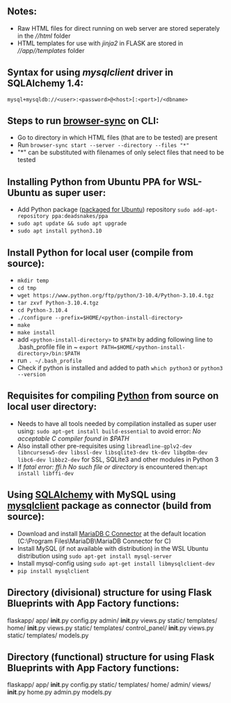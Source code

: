 ## Notes:
* Raw HTML files for direct running on web server are stored seperately in the *//html* folder
* HTML templates for use with *jinja2* in FLASK are stored in *//app//templates* folder

## Syntax for using *mysqlclient* driver in SQLAlchemy 1.4:
`mysql+mysqldb://<user>:<password>@<host>[:<port>]/<dbname>`

## Steps to run [browser-sync](https://browsersync.io/) on CLI:

* Go to directory in which HTML files (that are to be tested) are present
* Run `browser-sync start --server --directory --files "*"`
* "\*" can be substituted with filenames of only select files that need to be tested

## Installing Python from Ubuntu PPA for WSL-Ubuntu as super user:
* Add Python package ([packaged for Ubuntu](https://launchpad.net/~deadsnakes/+archive/ubuntu/ppa)) repository `sudo add-apt-repository ppa:deadsnakes/ppa`
* `sudo apt update && sudo apt upgrade`
* `sudo apt install python3.10`

## Install Python for local user (compile from source):
* `mkdir temp`
* `cd tmp`
* `wget https://www.python.org/ftp/python/3-10.4/Python-3.10.4.tgz`
* `tar zxvf Python-3.10.4.tgz`
* `cd Python-3.10.4`
* `./configure --prefix=$HOME/<python-install-directory>`
* `make`
* `make install`
* add `<python-install-directory>` to `$PATH` by adding following line to .bash_profile file in ~ 
	`export PATH=$HOME/<python-install-directory>/bin:$PATH`
* run `. ~/.bash_profile`
* Check if python is installed and added to path `which python3` or `python3 --version`

## Requisites for compiling [Python](https://www.python.org/downloads/) from source on local user directory:
* Needs to have all tools needed by compilation installed as super user using: `sudo apt-get install build-essential` to avoid error: *No acceptable C compiler found in $PATH*
* Also install other pre-requisites using `libreadline-gplv2-dev libncursesw5-dev libssl-dev libsqlite3-dev tk-dev libgdbm-dev libc6-dev libbz2-dev` for SSL, SQLite3 and other modules in Python 3
* If *fatal error: ffi.h No such file or directory* is encountered then:`apt install libffi-dev`

## Using [SQLAlchemy](https://www.sqlalchemy.org/) with MySQL using [mysqlclient](https://pypi.org/project/mysqlclient/) package as connector (build from source):
* Download and install [MariaDB C Connector](https://mariadb.com/downloads/connectors/) at the default location (C:\Program Files\MariaDB\MariaDB Connector for C)
* Install MySQL (if not available with distribution) in the WSL Ubuntu distribution using `sudo apt-get install mysql-server`
* Install mysql-config using `sudo apt-get install libmysqlclient-dev`
* `pip install mysqlclient`

## Directory (divisional) structure for using Flask Blueprints with App Factory functions:
flaskapp/
	app/
	    __init__.py
	    config.py
	    admin/
	        __init__.py
	        views.py
	        static/
	        templates/
	    home/
	        __init__.py
	        views.py
	        static/
	        templates/
	    control_panel/
	        __init__.py
	        views.py
	        static/
	        templates/
	    models.py

## Directory (functional) structure for using Flask Blueprints with App Factory functions:
flaskapp/
	app/
	    __init__.py
	    config.py
	    static/
	    templates/
	        home/
	        admin/
	    views/
	        __init__.py
	        home.py
	        admin.py
	    models.py


